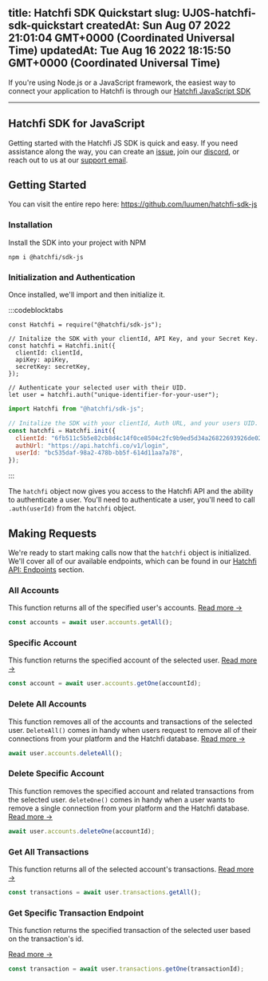 
title: Hatchfi SDK Quickstart
slug: UJ0S-hatchfi-sdk-quickstart
createdAt: Sun Aug 07 2022 21:01:04 GMT+0000 (Coordinated Universal Time)
updatedAt: Tue Aug 16 2022 18:15:50 GMT+0000 (Coordinated Universal Time)
---

If you're using Node.js or a JavaScript framework, the easiest way to connect your application to Hatchfi is through our [Hatchfi JavaScript SDK](https://www.npmjs.com/package/@hatchfi/sdk-js)

***

## Hatchfi SDK for JavaScript

Getting started with the Hatchfi JS SDK is quick and easy. If you need assistance along the way, you can create an [issue](https://github.com/luumen/hatchfi-sdk-js/issues/new), join our [discord](https://discord.gg/hatchfi), or reach out to us at our [support email](mailto\:contact@hatchfi.co).

## Getting Started

You can visit the entire repo here: <https://github.com/luumen/hatchfi-sdk-js>

### Installation&#x20;

Install the SDK into your project with NPM

```shell
npm i @hatchfi/sdk-js
```

### Initialization and Authentication

Once installed, we'll import and then initialize it.

:::codeblocktabs
```nodejs
const Hatchfi = require("@hatchfi/sdk-js");

// Initalize the SDK with your clientId, API Key, and your Secret Key.
const hatchfi = Hatchfi.init({
  clientId: clientId,
  apiKey: apiKey,
  secretKey: secretKey,
});

// Authenticate your selected user with their UID.
let user = hatchfi.auth("unique-identifier-for-your-user");
```

```javascript
import Hatchfi from "@hatchfi/sdk-js";

// Initalize the SDK with your clientId, Auth URL, and your users UID.
const hatchfi = Hatchfi.init({
  clientId: "6fb511c5b5e82cb8d4c14f0ce8504c2fc9b9ed5d34a26822693926de02eab1a3",
  authUrl: "https://api.hatchfi.co/v1/login",
  userId: "bc535daf-98a2-478b-bb5f-614d11aa7a78",
});
```
:::

The `hatchfi` object now gives you access to the Hatchfi API and the ability to authenticate a user. You'll need to authenticate a user, you'll need to call `.auth(userId)` from the `hatchfi` object.

## Making Requests

We're ready to start making calls now that the `hatchfi` object is initialized. We'll cover all of our available endpoints, which can be found in our [Hatchfi API: Endpoints](https://docs.hatchfi.co/hatchfi-api-endpoints) section.

### All Accounts

This function returns all of the specified user's accounts. [Read more →](https://docs.hatchfi.co/hatchfi-api-endpoints#DrJZn)

```javascript
const accounts = await user.accounts.getAll();
```

### Specific Account

This function returns the specified account of the selected user. [Read more →](https://docs.hatchfi.co/hatchfi-api-endpoints#1fmfv)

```javascript
const account = await user.accounts.getOne(accountId);
```

### Delete All Accounts

This function removes all of the accounts and transactions of the selected user. `DeleteAll()` comes in handy when users request to remove all of their connections from your platform and the Hatchfi database. [Read more →](https://docs.hatchfi.co/hatchfi-api-endpoints#lwd-t)

```javascript
await user.accounts.deleteAll();
```

### Delete Specific Account

This function removes the specified account and related transactions from the selected user. `deleteOne()` comes in handy when a user wants to remove a single connection from your platform and the Hatchfi database. [Read more →](https://docs.hatchfi.co/hatchfi-api-endpoints#lwd-t)

```javascript
await user.accounts.deleteOne(accountId);
```

### Get All Transactions

This function returns all of the selected account's transactions. [Read more →](https://docs.hatchfi.co/hatchfi-api-endpoints#oCfZV)

```javascript
const transactions = await user.transactions.getAll();
```

### ﻿[﻿](https://docs.hatchfi.co/hatchfi-actions#specific-transaction)Get Specific Transaction Endpoint[](https://docs.hatchfi.co/hatchfi-api-endpoints#YF8cc)

This function returns the specified transaction of the selected user based on the transaction's id.&#x20;

[Read more →](https://docs.hatchfi.co/hatchfi-api-endpoints#YF8cc)

```javascript
const transaction = await user.transactions.getOne(transactionId);
```

